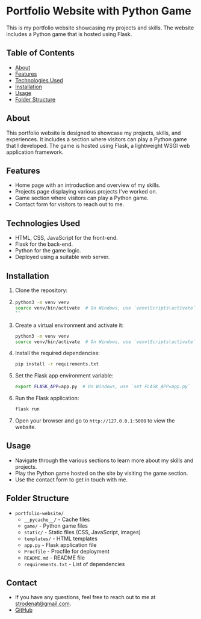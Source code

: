 # Portfolio Website with Python Game

This is my portfolio website showcasing my projects and skills. The website includes a Python game that is hosted using Flask.

## Table of Contents
- [About](#about)
- [Features](#features)
- [Technologies Used](#technologies-used)
- [Installation](#installation)
- [Usage](#usage)
- [Folder Structure](#folder-structure)

## About
This portfolio website is designed to showcase my projects, skills, and experiences. It includes a section where visitors can play a Python game that I developed. The game is hosted using Flask, a lightweight WSGI web application framework.

## Features
- Home page with an introduction and overview of my skills.  
- Projects page displaying various projects I've worked on.  
- Game section where visitors can play a Python game.  
- Contact form for visitors to reach out to me.

## Technologies Used
- HTML, CSS, JavaScript for the front-end.  
- Flask for the back-end.  
- Python for the game logic.  
- Deployed using a suitable web server.

## Installation
1. Clone the repository:
2. ```bash
   python3 -m venv venv
   source venv/bin/activate  # On Windows, use `venv\Scripts\activate`
   ``

3. Create a virtual environment and activate it:
    ```bash
    python3 -m venv venv
    source venv/bin/activate  # On Windows, use `venv\Scripts\activate`
    ```

4. Install the required dependencies:
    ```bash
    pip install -r requirements.txt
    ```

5. Set the Flask app environment variable:
    ```bash
    export FLASK_APP=app.py  # On Windows, use `set FLASK_APP=app.py`
    ```

6. Run the Flask application:
    ```bash
    flask run
    ```

7. Open your browser and go to `http://127.0.0.1:5000` to view the website.

## Usage
- Navigate through the various sections to learn more about my skills and projects.  
- Play the Python game hosted on the site by visiting the game section.  
- Use the contact form to get in touch with me.

## Folder Structure
- `portfolio-website/`
  - `__pycache__/` - Cache files
  - `game/` - Python game files
  - `static/` - Static files (CSS, JavaScript, images)
  - `templates/` - HTML templates
  - `app.py` - Flask application file
  - `Procfile` - Procfile for deployment
  - `README.md` - README file
  - `requirements.txt` - List of dependencies

## Contact
- If you have any questions, feel free to reach out to me at [strodenat@gmail.com](mailto:strodenat@gmail.com).
- [GitHub](https://github.com/strodenat)
